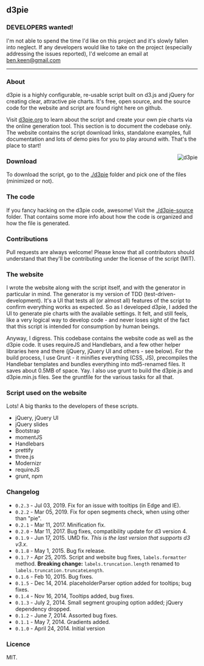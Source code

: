 ## d3pie

### DEVELOPERS wanted! 

I'm not able to spend the time I'd like on this project and it's slowly fallen into neglect. If any developers would like to take on the project (especially addressing the issues reported), I'd welcome an email at ben.keen@gmail.com

-----------

### About
d3pie is a highly configurable, re-usable script built on d3.js and jQuery for creating clear, attractive pie charts.
It's free, open source, and the source code for the website and script are found right here on github.

Visit [d3pie.org](http://d3pie.org) to learn about the script and create your own pie charts via the online
generation tool. This section is to document the codebase only. The website contains the script download links, standalone
examples, full documentation and lots of demo pies for you to play around with. That's the place to start!

<img src="http://d3pie.org/website/images/d3pie-screenshot2.png" alt="d3pie" title="d3pie" style="float:right" />

### Download

To download the script, go to the [./d3pie](d3pie) folder and pick one of the files (minimized or not).

### The code

If you fancy hacking on the d3pie code, awesome! Visit the [./d3pie-source](d3pie-source) folder. That contains some
more info about how the code is organized and how the file is generated.

### Contributions  

Pull requests are always welcome! Please know that all contributors should understand that they'll be contributing under
the license of the script (MIT).

### The website

I wrote the website along with the script itself, and with the generator in particular in mind. The generator is my
version of TDD (test-driven-development). It's a UI that tests all (or almost all) features of the script to confirm
everything works as expected. So as I developed d3pie, I added the UI to generate pie charts with the available
settings. It felt, and still feels, like a very logical way to develop code - and never loses sight of the fact that this
script is intended for consumption by human beings.

Anyway, I digress. This codebase contains the website code as well as the d3pie code. It uses requireJS and Handlebars,
and a few other helper libraries here and there (jQuery, jQuery UI and others - see below). For the build process, I
use Grunt - it minifies everything (CSS, JS), precompiles the Handlebar templates and bundles everything into
md5-renamed files. It saves about 0.5MB of space. Yay. I also use grunt to build the d3pie.js and d3pie.min.js files.
See the gruntfile for the various tasks for all that.

### Script used on the website

Lots! A big thanks to the developers of these scripts.

- jQuery, jQuery UI
- jQuery slides
- Bootstrap
- momentJS
- Handlebars
- prettify
- three.js
- Modernizr
- requireJS
- grunt, npm

### Changelog

- `0.2.3` - Jul 03, 2019. Fix for an issue with tooltips (in Edge and IE).
- `0.2.2` - Mar 05, 2019. Fix for open segments check, when using other than "pie".
- `0.2.1` - Mar 11, 2017. Minification fix.
- `0.2.0` - Mar 11, 2017. Bug fixes, compatibility update for d3 version 4.
- `0.1.9` - Jun 17, 2015. UMD fix. *This is the last version that supports d3 v3.x*.
- `0.1.8` - May 1, 2015. Bug fix release. 
- `0.1.7` - Apr 25, 2015. Script and website bug fixes, `labels.formatter` method. <b>Breaking change:</b> 
`labels.truncation.length` renamed to `labels.truncation.truncateLength`.
- `0.1.6` - Feb 10, 2015. Bug fixes.
- `0.1.5` - Dec 14, 2014. placeholderParser option added for tooltips; bug fixes.
- `0.1.4` - Nov 16, 2014, Tooltips added, bug fixes.
- `0.1.3` - July 2, 2014. Small segment grouping option added; jQuery dependency dropped.
- `0.1.2` - June 7, 2014. Assorted bug fixes.
- `0.1.1` - May 7, 2014. Gradients added.
- `0.1.0` - April 24, 2014. Initial version

### Licence

MIT.
